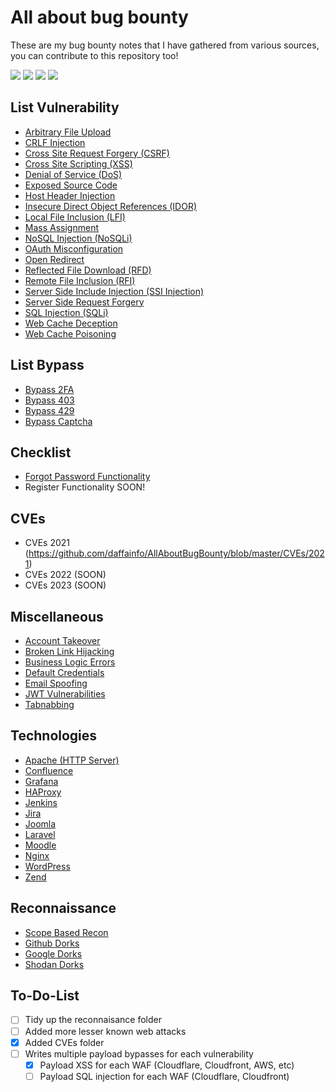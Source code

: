 # All about bug bounty
These are my bug bounty notes that I have gathered from various sources, you can contribute to this repository too!

![](https://img.shields.io/github/issues/Reshavji/Cyber-security)
![](https://img.shields.io/github/forks/Reshavji/Cyber-security)
![](https://img.shields.io/github/stars/Reshavji/Cyber-security)
![](https://img.shields.io/github/last-commit/Reshavji/Cyber-security)

## List Vulnerability
- [Arbitrary File Upload](https://github.com/Reshavji/Cyber-security/blob/main/Bug%20Hunting/AllAboutBugBounty-master/Arbitrary%20File%20Upload.md)
- [CRLF Injection](https://github.com/Reshavji/Cyber-security/blob/main/Bug%20Hunting/AllAboutBugBounty-master/CRLF%20Injection.md)
- [Cross Site Request Forgery (CSRF)](https://github.com/Reshavji/Cyber-security/blob/main/Bug%20Hunting/AllAboutBugBounty-master/Cross%20Site%20Request%20Forgery.md)
- [Cross Site Scripting (XSS)](https://github.com/Reshavji/Cyber-security/blob/main/Bug%20Hunting/AllAboutBugBounty-master/Cross%20Site%20Scripting.md)
- [Denial of Service (DoS)](https://github.com/Reshavji/Cyber-security/blob/main/Bug%20Hunting/AllAboutBugBounty-master/Denial%20Of%20Service.md)
- [Exposed Source Code](https://github.com/Reshavji/Cyber-security/blob/main/Bug%20Hunting/AllAboutBugBounty-master/Exposed%20Source%20Code.md)
- [Host Header Injection](https://github.com/Reshavji/Cyber-security/blob/main/Bug%20Hunting/AllAboutBugBounty-master/Host%20Header%20Injection.md)
- [Insecure Direct Object References (IDOR)](https://github.com/Reshavji/Cyber-security/blob/main/Bug%20Hunting/AllAboutBugBounty-master/Insecure%20Direct%20Object%20References.md)
- [Local File Inclusion (LFI)](https://github.com/Reshavji/Cyber-security/blob/main/Bug%20Hunting/AllAboutBugBounty-master/Local%20File%20Inclusion.md)
- [Mass Assignment](https://github.com/Reshavji/Cyber-security/blob/main/Bug%20Hunting/AllAboutBugBounty-master/Mass%20Assignment.md)
- [NoSQL Injection (NoSQLi)](https://github.com/Reshavji/Cyber-security/blob/main/Bug%20Hunting/AllAboutBugBounty-master/NoSQL%20Injection.md)
- [OAuth Misconfiguration](https://github.com/Reshavji/Cyber-security/blob/main/Bug%20Hunting/AllAboutBugBounty-master/OAuth%20Misconfiguration.md)
- [Open Redirect](https://github.com/Reshavji/Cyber-security/blob/main/Bug%20Hunting/AllAboutBugBounty-master/Open%20Redirect.md)
- [Reflected File Download (RFD)](https://github.com/Reshavji/Cyber-security/blob/main/Bug%20Hunting/AllAboutBugBounty-master/Reflected%20File%20Download.md)
- [Remote File Inclusion (RFI)](https://github.com/Reshavji/Cyber-security/blob/main/Bug%20Hunting/AllAboutBugBounty-master/Remote%20File%20Inclusion.md)
- [Server Side Include Injection (SSI Injection)](https://github.com/daffainfo/AllAboutBugBounty/blob/master/Server%20Side%20Include%20Injection.md)
- [Server Side Request Forgery](https://github.com/daffainfo/AllAboutBugBounty/blob/master/Server%20Side%20Request%20Forgery.md)
- [SQL Injection (SQLi)](https://github.com/daffainfo/AllAboutBugBounty/blob/master/SQL%20Injection.md)
- [Web Cache Deception](https://github.com/daffainfo/AllAboutBugBounty/blob/master/Web%20Cache%20Deception.md)
- [Web Cache Poisoning](https://github.com/daffainfo/AllAboutBugBounty/blob/master/Web%20Cache%20Poisoning.md)

## List Bypass
- [Bypass 2FA](https://github.com/daffainfo/AllAboutBugBounty/blob/master/Bypass/Bypass%202FA.md)
- [Bypass 403](https://github.com/daffainfo/AllAboutBugBounty/blob/master/Bypass/Bypass%20403.md)
- [Bypass 429](https://github.com/daffainfo/AllAboutBugBounty/blob/master/Bypass/Bypass%20429.md)
- [Bypass Captcha](https://github.com/daffainfo/AllAboutBugBounty/blob/master/Bypass/Bypass%20Captcha.md)

## Checklist
- [Forgot Password Functionality](https://github.com/daffainfo/AllAboutBugBounty/blob/master/Checklist/Forgot%20Password.md)
- Register Functionality SOON!

## CVEs
- CVEs 2021 (https://github.com/daffainfo/AllAboutBugBounty/blob/master/CVEs/2021)
- CVEs 2022 (SOON)
- CVEs 2023 (SOON)

## Miscellaneous
- [Account Takeover](https://github.com/daffainfo/AllAboutBugBounty/blob/master/Misc/Account%20Takeover.md)
- [Broken Link Hijacking](https://github.com/daffainfo/AllAboutBugBounty/blob/master/Misc/Broken%20Link%20Hijacking.md)
- [Business Logic Errors](https://github.com/daffainfo/AllAboutBugBounty/blob/master/Misc/Business%20Logic%20Errors.md)
- [Default Credentials](https://github.com/daffainfo/AllAboutBugBounty/blob/master/Misc/Default%20Credentials.md)
- [Email Spoofing](https://github.com/daffainfo/AllAboutBugBounty/blob/master/Misc/Email%20Spoofing.md)
- [JWT Vulnerabilities](https://github.com/daffainfo/AllAboutBugBounty/blob/master/Misc/JWT%20Vulnerabilities.md)
- [Tabnabbing](https://github.com/daffainfo/AllAboutBugBounty/blob/master/Misc/Tabnabbing.md)

## Technologies
- [Apache (HTTP Server)](https://github.com/daffainfo/AllAboutBugBounty/blob/master/Technologies/Apache%20HTTP%20Server.md)
- [Confluence](https://github.com/daffainfo/AllAboutBugBounty/blob/master/Technologies/Confluence.md)
- [Grafana](https://github.com/daffainfo/AllAboutBugBounty/blob/master/Technologies/Grafana.md)
- [HAProxy](https://github.com/daffainfo/AllAboutBugBounty/blob/master/Technologies/HAProxy.md)
- [Jenkins](https://github.com/daffainfo/AllAboutBugBounty/blob/master/Technologies/Jenkins.md)
- [Jira](https://github.com/daffainfo/AllAboutBugBounty/blob/master/Technologies/Jira.md)
- [Joomla](https://github.com/daffainfo/AllAboutBugBounty/blob/master/Technologies/Joomla.md)
- [Laravel](https://github.com/daffainfo/AllAboutBugBounty/blob/master/Technologies/Laravel.md)
- [Moodle](https://github.com/daffainfo/AllAboutBugBounty/blob/master/Technologies/Moodle.md)
- [Nginx](https://github.com/daffainfo/AllAboutBugBounty/blob/master/Technologies/Nginx.md)
- [WordPress](https://github.com/daffainfo/AllAboutBugBounty/blob/master/Technologies/WordPress.md)
- [Zend](https://github.com/daffainfo/AllAboutBugBounty/blob/master/Technologies/Zend.md)

## Reconnaissance
- [Scope Based Recon](https://github.com/daffainfo/AllAboutBugBounty/blob/master/Reconnaissance/Scope.md)
- [Github Dorks](https://github.com/daffainfo/AllAboutBugBounty/blob/master/Reconnaissance/Github%20Dorks.md)
- [Google Dorks](https://github.com/daffainfo/AllAboutBugBounty/blob/master/Reconnaissance/Google%20Dorks.md)
- [Shodan Dorks](https://github.com/daffainfo/AllAboutBugBounty/blob/master/Reconnaissance/Shodan%20Dorks.md)

## To-Do-List
- [ ] Tidy up the reconnaisance folder
- [ ] Added more lesser known web attacks
- [x] Added CVEs folder
- [ ] Writes multiple payload bypasses for each vulnerability
  - [x] Payload XSS for each WAF (Cloudflare, Cloudfront, AWS, etc)
  - [ ] Payload SQL injection for each WAF (Cloudflare, Cloudfront)
